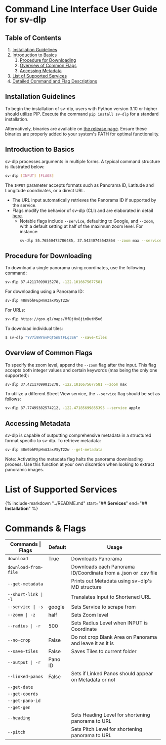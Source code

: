 # Command Line Interface User Guide for sv-dlp

## Table of Contents
1. [Installation Guidelines](#installation-guidelines)
2. [Introduction to Basics](#introduction-to-basics)
    1. [Procedure for Downloading](#procedure-for-downloading)
    2. [Overview of Common Flags](#overview-of-common-flags)
    3. [Accessing Metadata](#accessing-metadata)
3. [List of Supported Services](#list-of-supported-services)
4. [Detailed Command and Flag Descriptions](#detailed-command-and-flag-descriptions)

## Installation Guidelines
To begin the installation of sv-dlp, users with Python version 3.10 or higher should utilize PIP. 
Execute the command `pip install sv-dlp` for a standard installation. 

Alternatively, binaries are available on [the release page](https://github.com/shmugoh/sv-dlp/releases). 
Ensure these binaries are properly added to your system's PATH for optimal functionality.

## Introduction to Basics
sv-dlp processes arguments in multiple forms. A typical command structure is illustrated below:
```bash
sv-dlp [INPUT] [FLAGS]
```
The `INPUT` parameter accepts formats such as Panorama ID, Latitude and Longitude coordinates, or a direct URL. 
- The URL input automatically retrieves the Panorama ID if supported by the service. 
- Flags modify the behavior of sv-dlp (CLI) and are elaborated in detail [here](#common-flags).     
    - Notable flags include `--service`, defaulting to Google, and `--zoom`, with a default setting at half of the maximum zoom level. For instance:
        ```bash
        sv-dlp 55.76550473786485, 37.54340745542864 --zoom max --service yandex
        ```

## Procedure for Downloading
To download a single panorama using coordinates, use the following command:
```bash
sv-dlp 37.42117099015278, -122.1016675677581
```
For downloading using a Panorama ID:
```bash
sv-dlp 48m9bhFEpHnA3axVSyT22w
```
For URLs:
```bash
sv-dlp https://goo.gl/maps/MfDjHx8jimButM5u6
```
To download individual tiles:
```bash
$ sv-dlp "YV7i9WYmvPqT5nEtFLq3SA" --save-tiles
```

## Overview of Common Flags
To specify the zoom level, append the `--zoom` flag after the input. This flag accepts both integer values and certain keywords (max being the only one supported):
```bash
sv-dlp 37.42117099015278, -122.1016675677581 --zoom max
```
To utilize a different Street View service, the `--service` flag should be set as follows:
```bash
sv-dlp 37.77499382574212, -122.47185699855395 --service apple
```

## Accessing Metadata
sv-dlp is capable of outputting comprehensive metadata in a 
structured format specific to sv-dlp. To retrieve metadata:
```bash
sv-dlp 48m9bhFEpHnA3axVSyT22w --get-metadata
```
Note: Activating the metadata flag halts the panorama downloading process. 
Use this function at your own discretion when looking to extract panoramic images.

# List of Supported Services
{%
   include-markdown "../README.md"
   start="## **Services**"
   end="## **Installation**"
%}

# Commands & Flags
|   Commands \| Flags  | Default |                              Usage                              |
|----------------------|---------|-----------------------------------------------------------------|
| `download`           | True    | Downloads Panorama                                              |
| `download-from-file` |         | Downloads each Panorama ID/Coordinate from a .json or .csv file |
| `--get-metadata`     |         | Prints out Metadata using sv-dlp's MD structure                 |
| `--short-link \| -l` |         | Translates Input to Shortened URL                               |
| `--service \| -s`    | google  | Sets Service to scrape from                                     |
| `--zoom \| -z`       | half    | Sets Zoom level                                                 |
| `--radius \| -r`     | 500     | Sets Radius Level when INPUT is Coordinate                      |
| `--no-crop`          | False   | Do not crop Blank Area on Panorama and leave it as it is        |
| `--save-tiles`       | False   | Saves Tiles to current folder                                   |
| `--output \| -r`     | Pano ID |                                                                 |
| `--linked-panos`     | False   | Sets if Linked Panos should appear on Metadata or not           |
| `--get-date`         |         |                                                                 |
| `--get-coords`       |         |                                                                 |
| `--get-pano-id`      |         |                                                                 |
| `--get-gen`          |         |                                                                 |
| `--heading`          |         | Sets Heading Level for shortening panorama to URL               |
| `--pitch`            |         | Sets Pitch Level for shortening panorama to URL                 |
